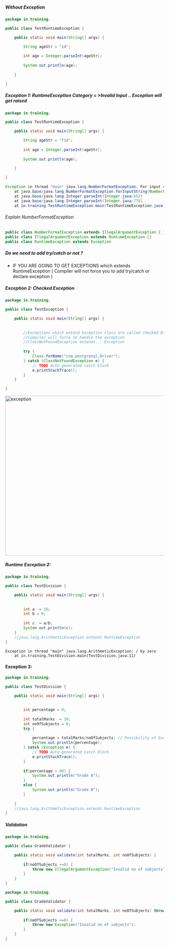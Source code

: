 ##### Without Exception
```java
package in.training;

public class TestRuntimeException {

	public static void main(String[] args) {

		String ageStr = "14";
		
		int age = Integer.parseInt(ageStr);
		
		System.out.println(age);
		
	}

}
```

#####  Exception 1: RuntimeException Category = >Invalid Input .. Exception will get raised

```java
package in.training;

public class TestRuntimeException {

	public static void main(String[] args) {

		String ageStr = "f14";
		
		int age = Integer.parseInt(ageStr);
		
		System.out.println(age);
		
	}

}

```

```java
Exception in thread "main" java.lang.NumberFormatException: For input string: "f14"
	at java.base/java.lang.NumberFormatException.forInputString(NumberFormatException.java:68)
	at java.base/java.lang.Integer.parseInt(Integer.java:652)
	at java.base/java.lang.Integer.parseInt(Integer.java:770)
	at in.training.TestRuntimeException.main(TestRuntimeException.java:9)

```

###### Explain NumberFormatException
```java
public class NumberFormatException extends IllegalArgumentException { }
public class IllegalArgumentException extends RuntimeException {}
public class RuntimeException extends Exception
```

##### Do we need to add try/catch or not ?
* IF YOU ARE GOING TO GET EXCEPTIONS which extends RuntimeException ( Compiler will not force you to add try/catch or declare exception )


##### Exception 2: Checked Exception
```java
package in.training;

public class TestException {

	public static void main(String[] args) {
		
		
		//Exceptions which extend Exception class are called checked Exceptions
		//Compiler will force to handle the exception 
		//ClassNotFoundException extends... Exception
		
		try {
			Class.forName("com.postgresql.Driver");
		} catch (ClassNotFoundException e) {
			// TODO Auto-generated catch block
			e.printStackTrace();
		}
	}

}
```
<img width="506" alt="exception" src="https://user-images.githubusercontent.com/2763774/119126081-3092a900-ba50-11eb-80aa-ab362479b4b1.png">



##### Runtime Exception 2:

```java
package in.training;

public class TestDivision {

	public static void main(String[] args) {
		
		
		int a  = 10;
		int b = 0;
		
		int c  = a/b;
		System.out.println(c);
	}
	//java.lang.ArithmeticException extends RuntimeException
}

```

```
Exception in thread "main" java.lang.ArithmeticException: / by zero
	at in.training.TestDivision.main(TestDivision.java:11)

```

#### Exception 3:
```java
package in.training;

public class TestDivision {

	public static void main(String[] args) {
		
		
		int percentage = 0;
		
		int totalMarks  = 10;
		int noOfSubjects = 0;
		try {
			
			percentage = totalMarks/noOfSubjects; // Possibility of Exception
			System.out.println(percentage);
		} catch (Exception e) {
			// TODO Auto-generated catch block
			e.printStackTrace();
		}
		
		if(percentage > 80) {
			System.out.println("Grade A");
		}
		else {
			System.out.println("Grade B");
		}
		
	}
	//java.lang.ArithmeticException extends RuntimeException
}

```


##### Validation

```java
package in.training;

public class GradeValidator {

	public static void validate(int totalMarks, int noOfSubjects) {
		
		if(noOfSubjects <=0) {
			throw new IllegalArgumentException("Invalid no of subjects");
		}
	}
}
```

```java
package in.training;

public class GradeValidator {

	public static void validate(int totalMarks, int noOfSubjects) throws Exception {
		
		if(noOfSubjects <=0) {
			throw new Exception("Invalid no of subjects");
		}
	}
}

```
